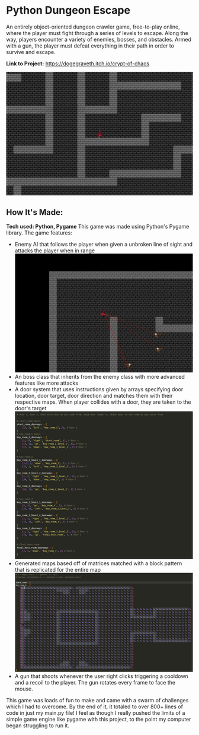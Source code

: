 # Python Dungeon Escape

An entirely object-oriented dungeon crawler game, free-to-play online, where the player must fight through a series of levels to escape. Along the way, players encounter a variety of enemies, bosses, and obstacles. Armed with a gun, the player must defeat everything in their path in order to survive and escape.

**Link to Project:** https://dogegraveth.itch.io/crypt-of-chaos

![game_screenshot](images/screenshot1.png)

## How It's Made:
**Tech used: Python, Pygame**
This game was made using Python's Pygame library. The game features:
- Enemy AI that follows the player when given a unbroken line of sight and attacks the player when in range
    ![unboken line of sight screenshot](images/screenshot2.png)
- An boss class that inherits from the enemy class with more advanced features like more attacks
- A door system that uses instructions given by arrays specifying door location, door target, door direction and matches them with their respective maps. When player collides with a door, they are taken to the door's target
    ![door_details](images/screenshot3.png)
- Generated maps based off of matrices matched with a block pattern that is replicated for the entire map
    ![maps](images/screenshot4.png)
- A gun that shoots whenever the user right clicks triggering a cooldown and a recoil to the player. The gun rotates every frame to face the mouse.

This game was loads of fun to make and came with a swarm of challenges which I had to overcome. By the end of it, it totaled to over 800+ lines of code in just my main.py file! I feel as though I really pushed the limits of a simple game engine like pygame with this project, to the point my computer began struggling to run it.
